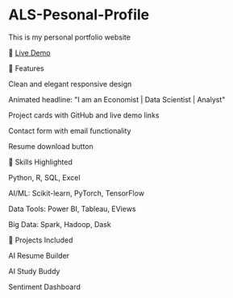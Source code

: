 # ALS-Pesonal-Profile
This is my personal portfolio website

🔗 [Live Demo](https://alspersonalportfolio.netlify.app)

📁 Features 

Clean and elegant responsive design 

Animated headline: "I am an Economist | Data Scientist | Analyst" 

Project cards with GitHub and live demo links 

Contact form with email functionality 

Resume download button 

🧠 Skills Highlighted 

Python, R, SQL, Excel 

AI/ML: Scikit-learn, PyTorch, TensorFlow 

Data Tools: Power BI, Tableau, EViews 

Big Data: Spark, Hadoop, Dask 

📂 Projects Included 

AI Resume Builder 

AI Study Buddy 

Sentiment Dashboard 

